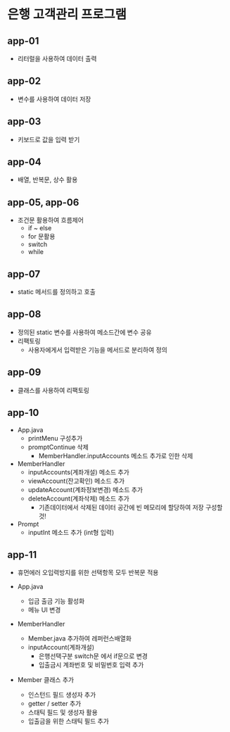 # 은행 고객관리 프로그램

## app-01

- 리터럴을 사용하여 데이터 출력

## app-02

- 변수를 사용하여 데이터 저장

## app-03

- 키보드로 값을 입력 받기

## app-04

- 배열, 반복문, 상수 활용

## app-05, app-06

- 조건문 활용하여 흐름제어
  - if ~ else
  - for 문활용
  - switch
  - while

## app-07

- static 메서드를 정의하고 호출

## app-08

- 정의된 static 변수를 사용하여 메소드간에 변수 공유
- 리팩토링
  - 사용자에게서 입력받은 기능을 메서드로 분리하여 정의


## app-09

- 클래스를 사용하여 리팩토링

## app-10

- App.java
  - printMenu 구성추가
  - promptContinue 삭제
    - MemberHandler.inputAccounts 메소드 추가로 인한 삭제
- MemberHandler
  - inputAccounts(계좌개설) 메소드 추가
  - viewAccount(잔고확인) 메소드 추가
  - updateAccount(계좌정보변경) 메소드 추가
  - deleteAccount(계좌삭제) 메소드 추가
    - 기존데이터에서 삭제된 데이터 공간에 빈 메모리에 할당하여 저장 구성할것!
- Prompt
  - inputInt 메소드 추가 (int형 입력)

## app-11

- 휴먼에러 오입력방지를 위한 선택항목 모두 반복문 적용

- App.java
  - 입금 출금 기능 활성화
  - 메뉴 UI 변경
- MemberHandler
  - Member.java 추가하여 레퍼런스배열화
  - inputAccount(계좌개설)
    - 은행선택구분 switch문 에서 if문으로 변경
    - 입출금시 계좌번호 및 비밀번호 입력 추가
- Member 클래스 추가
  -  인스턴드 필드 생성자 추가
  -  getter / setter 추가
  -  스태틱 필드 및 생성자 활용
  - 입출금을 위한 스태틱 필드 추가